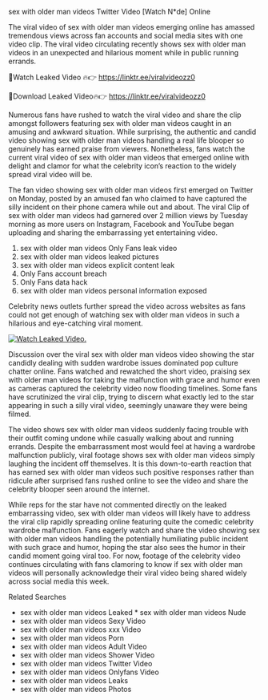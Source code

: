 ﻿sex with older man videos Twitter Video [Watch N*de] Online

The viral video of ﻿sex with older man videos emerging online has amassed tremendous views across fan accounts and social media sites with one video clip. The viral video circulating recently shows ﻿sex with older man videos in an unexpected and hilarious moment while in public running errands. 

🔴Watch Leaked Video 🔥👉  https://linktr.ee/viralvideozz0 

🔴Download Leaked Video🔥👉  https://linktr.ee/viralvideozz0 

Numerous fans have rushed to watch the viral video and share the clip amongst followers featuring ﻿sex with older man videos caught in an amusing and awkward situation. While surprising, the authentic and candid video showing ﻿sex with older man videos handling a real life blooper so genuinely has earned praise from viewers. Nonetheless, fans watch the current viral video of ﻿sex with older man videos that emerged online with delight and clamor for what the celebrity icon’s reaction to the widely spread viral video will be.

The fan video showing ﻿sex with older man videos first emerged on Twitter on Monday, posted by an amused fan who claimed to have captured the silly incident on their phone camera while out and about. The viral Clip of ﻿sex with older man videos had garnered over 2 million views by Tuesday morning as more users on Instagram, Facebook and YouTube began uploading and sharing the embarrassing yet entertaining video. 

1. ﻿sex with older man videos Only Fans leak video
2. ﻿sex with older man videos leaked pictures
3. ﻿sex with older man videos explicit content leak
4. Only Fans account breach
5. Only Fans data hack
6. ﻿sex with older man videos personal information exposed

Celebrity news outlets further spread the video across websites as fans could not get enough of watching ﻿sex with older man videos in such a hilarious and eye-catching viral moment. 

[![Watch Leaked Video.](https://miro.medium.com/v2/resize:fit:828/format:webp/1*cilzJN44JGOrTw9NJCrNHA.gif "Watch Leaked Video")](https://linktr.ee/viralvideozz0)

Discussion over the viral ﻿sex with older man videos video showing the star candidly dealing with sudden wardrobe issues dominated pop culture chatter online. Fans watched and rewatched the short video, praising ﻿sex with older man videos for taking the malfunction with grace and humor even as cameras captured the celebrity video now flooding timelines. Some fans have scrutinized the viral clip, trying to discern what exactly led to the star appearing in such a silly viral video, seemingly unaware they were being filmed.

The video shows ﻿sex with older man videos suddenly facing trouble with their outfit coming undone while casually walking about and running errands. Despite the embarrassment most would feel at having a wardrobe malfunction publicly, viral footage shows ﻿sex with older man videos simply laughing the incident off themselves. It is this down-to-earth reaction that has earned ﻿sex with older man videos such positive responses rather than ridicule after surprised fans rushed online to see the video and share the celebrity blooper seen around the internet.  

While reps for the star have not commented directly on the leaked embarrassing video, ﻿sex with older man videos will likely have to address the viral clip rapidly spreading online featuring quite the comedic celebrity wardrobe malfunction. Fans eagerly watch and share the video showing ﻿sex with older man videos handling the potentially humiliating public incident with such grace and humor, hoping the star also sees the humor in their candid moment going viral too. For now, footage of the celebrity video continues circulating with fans clamoring to know if ﻿sex with older man videos will personally acknowledge their viral video being shared widely across social media this week.

Related Searches
* ﻿sex with older man videos Leaked
﻿* sex with older man videos Nude
* ﻿sex with older man videos Sexy Video
* ﻿sex with older man videos xxx Video
* ﻿sex with older man videos Porn
* ﻿sex with older man videos Adult Video
* ﻿sex with older man videos Shower Video
* ﻿sex with older man videos Twitter Video
* ﻿sex with older man videos Onlyfans Video
* ﻿sex with older man videos Leaks
* ﻿sex with older man videos Photos